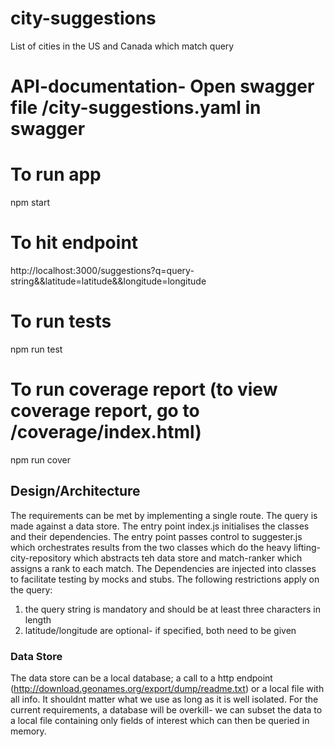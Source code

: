 # city-suggestions
List of cities in the US and Canada which match query

# API-documentation- Open swagger file <appRoot>/city-suggestions.yaml in swagger

# To run app
npm start

# To hit endpoint
http://localhost:3000/suggestions?q=query-string&&latitude=latitude&&longitude=longitude

# To run tests
npm run test

# To run coverage report (to view coverage report, go to <appRoot>/coverage/index.html)
npm run cover

## Design/Architecture
The requirements can be met by implementing a single route. The query is made against a data store. The entry point
index.js initialises the classes and their dependencies. The entry point passes control to suggester.js which
orchestrates results from the two classes which do the heavy lifting- city-repository which abstracts teh data store
 and match-ranker which assigns a rank to each match. The Dependencies are injected into classes to facilitate testing
by mocks and stubs.
The following restrictions apply on the query:
1. the query string is mandatory and should be at least three characters in length
2. latitude/longitude are optional- if specified, both need to be given

### Data Store
The data store can be a local database; a call to a http endpoint (http://download.geonames.org/export/dump/readme.txt)
or a local file with all info. It shouldnt matter what we use as long as it is well isolated. For the current
requirements, a database will be overkill- we can subset the data to a local file containing only fields of interest
which can then be queried in memory.
